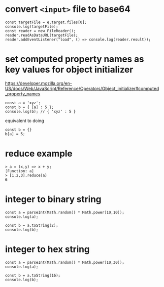 # convert `<input>` file to base64

```
const targetFile = e.target.files[0];
console.log(targetFile);
const reader = new FileReader();
reader.readAsDataURL(targetFile);
reader.addEventListener("load", () => console.log(reader.result));
```

# set computed property names as key values for object initializer

https://developer.mozilla.org/en-US/docs/Web/JavaScript/Reference/Operators/Object_initializer#computed_property_names

```
const a = 'xyz';
const b = { [a] : 5 };
console.log(b); // { 'xyz' : 5 }
```

equivalent to doing

```
const b = {}
b[a] = 5;
```

# reduce example

```
> a = (x,y) => x + y;
[Function: a]
> [1,2,3].reduce(a)
6
```
# integer to binary string

```
const a = parseInt(Math.random() * Math.power(10,10));
console.log(a);

const b = a.toString(2);
console.log(b);
```

# integer to hex string

```
const a = parseInt(Math.random() * Math.power(10,30));
console.log(a);

const b = a.toString(16);
console.log(b);
```
